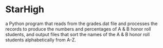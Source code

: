 # StarHigh
a Python program that reads from the grades.dat file and processes the records to produce the numbers and percentages of A &amp; B honor roll students, and output files that sort the names of the A &amp; B honor roll students alphabetically from A-Z. 
